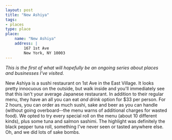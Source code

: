 ```yaml
---
layout: post
title: "New Ashiya"
tags:
- places
type: place
place:
    name: "New Ashiya"
    address: |
        167 1st Ave
        New York, NY 10003
---
```


_This is the first of what will hopefully be an ongoing series about places and businesses I've visited._

New Ashiya is a sushi restaurant on 1st Ave in the East Village. It looks pretty innocuous on the outside, but walk inside and you'll immediately see that this isn't your average Japanese restaurant. In addition to their regular menu, they have an all you can eat _and drink_ option for $33 per person. For 2 hours, you can order as much sushi, sake and beer as you can handle (without going overboard--the menu warns of additional charges for wasted food). We opted to try every special roll on the menu (about 10 different kinds), plus some tuna and salmon sashimi. The highlight was definitely the black pepper tuna roll, something I've never seen or tasted anywhere else. Oh, and we did lots of sake bombs.
